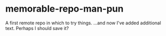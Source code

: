# memorable-repo-man-pun
A first remote repo in which to try things.
...and now I've added additional text. Perhaps I should save it?
